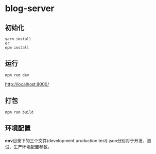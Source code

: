 # blog-server

## 初始化
```shell
yarn install
or
npm install
```
## 运行
```shell
npm run dev
```
[http://localhost:8000/](http://localhost:8000/)

## 打包
```shell
npm run build
```
## 环境配置
**env**目录下的三个文件(development production test).json分别对于开发、测试、生产环境配置参数。

